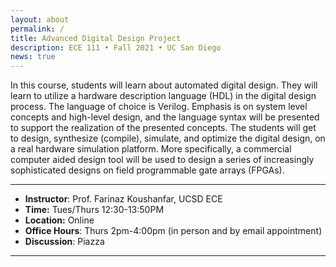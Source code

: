 ```yaml
---
layout: about
permalink: /
title: Advanced Digital Design Project 
description: ECE 111 • Fall 2021 • UC San Diego
news: true
---
```


In this course, students will learn about automated digital design. They will learn to utilize a hardware description language (HDL) in the digital design process. The language of choice is Verilog. Emphasis is on system level concepts and high-level design, and the language syntax will be presented to support the realization of the presented concepts. The students will get to design, synthesize (compile), simulate, and optimize the digital design, on a real hardware simulation platform. More specifically, a commercial computer aided design tool will be used to design a series of increasingly sophisticated designs on field programmable gate arrays (FPGAs). 

***

- **Instructor**: Prof. Farinaz Koushanfar, UCSD ECE 
- **Time:** Tues/Thurs 12:30-13:50PM 
- **Location:** Online
- **Office Hours**: Thurs 2pm-4:00pm (in person and by email appointment)
- **Discussion**: Piazza

***
